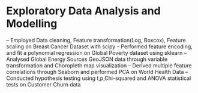 # Exploratory Data Analysis and Modelling
– Employed Data cleaning, Feature transformation(Log, Boxcox), Feature scaling on Breast Cancer Dataset with scipy
– Performed feature encoding, and fit a polynomial regression on Global Poverty dataset using sklearn
– Analysed Global Energy Sources GeoJSON data through variable transformation and Choropleth map visualization
– Derived multiple feature correlations through Seaborn and performed PCA on World Health Data
– Conducted hypothesis testing using t,p,Chi-squared and ANOVA statistical tests on Customer Churn data
